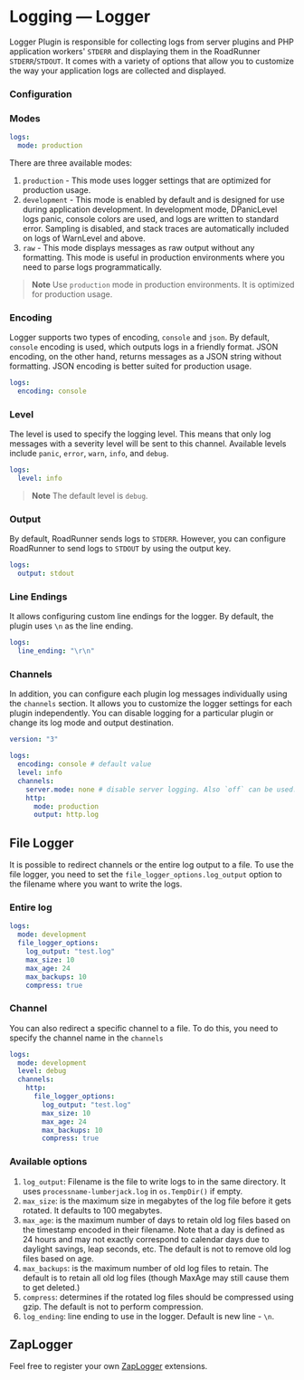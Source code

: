 # Logging — Logger

Logger Plugin is responsible for collecting logs from server plugins and PHP application workers' `STDERR` and
displaying them in the RoadRunner `STDERR`/`STDOUT`. It comes with a variety of options that allow you to customize the
way your application logs are collected and displayed.

### Configuration

### Modes

```yaml
logs:
  mode: production
```

There are three available modes:

1. `production` - This mode uses logger settings that are optimized for production usage.
2. `development` - This mode is enabled by default and is designed for use during application development. In
   development mode, DPanicLevel logs panic, console colors are used, and logs are written to standard error. Sampling
   is disabled, and stack traces are automatically included on logs of WarnLevel and above.
3. `raw` - This mode displays messages as raw output without any formatting. This mode is useful in production
   environments where you need to parse logs programmatically.

> **Note**
> Use `production` mode in production environments. It is optimized for production usage.

### Encoding

Logger supports two types of encoding, `console` and `json`. By default, `console` encoding is used, which outputs logs
in a friendly format. JSON encoding, on the other hand, returns messages as a JSON string without formatting. JSON
encoding is better suited for production usage.

```yaml
logs:
  encoding: console
```

### Level

The level is used to specify the logging level. This means that only log messages with a severity level will be sent to
this channel. Available levels include `panic`, `error`, `warn`, `info`, and `debug`.

```yaml
logs:
  level: info
```

> **Note**
> The default level is `debug`.

### Output

By default, RoadRunner sends logs to `STDERR`. However, you can configure RoadRunner to send logs to `STDOUT` by using
the output key.

```yaml
logs:
  output: stdout
```

### Line Endings

It allows configuring custom line endings for the logger. By default, the plugin uses `\n` as the line ending.

```yaml
logs:
  line_ending: "\r\n"
```

### Channels

In addition, you can configure each plugin log messages individually using the `channels` section. It allows you to
customize the logger settings for each plugin independently. You can disable logging for a particular plugin or change
its log mode and output destination.

```yaml
version: "3"

logs:
  encoding: console # default value
  level: info
  channels:
    server.mode: none # disable server logging. Also `off` can be used.
    http:
      mode: production
      output: http.log
```

## File Logger

It is possible to redirect channels or the entire log output to a file. To use the file logger, you need to set
the `file_logger_options.log_output` option to the filename where you want to write the logs.

### Entire log

```yaml
logs:
  mode: development
  file_logger_options:
    log_output: "test.log"
    max_size: 10
    max_age: 24
    max_backups: 10
    compress: true
```

### Channel

You can also redirect a specific channel to a file. To do this, you need to specify the channel name in the `channels`

```yaml
logs:
  mode: development
  level: debug
  channels:
    http:
      file_logger_options:
        log_output: "test.log"
        max_size: 10
        max_age: 24
        max_backups: 10
        compress: true
```

### Available options

1. `log_output`: Filename is the file to write logs to in the same directory. It uses `processname-lumberjack.log` in
   `os.TempDir()` if empty.
2. `max_size`: is the maximum size in megabytes of the log file before it gets rotated. It defaults to 100 megabytes.
3. `max_age`: is the maximum number of days to retain old log files based on the timestamp encoded in their filename.
   Note that a day is defined as 24 hours and may not exactly correspond to calendar days due to daylight savings, leap
   seconds, etc. The default is not to remove old log files based on age.
4. `max_backups`: is the maximum number of old log files to retain. The default is to retain all old log files (though
   MaxAge may still cause them to get deleted.)
5. `compress`: determines if the rotated log files should be compressed using gzip. The default is not to perform
   compression.
6. `log_ending`: line ending to use in the logger. Default is new line - `\n`.

## ZapLogger

Feel free to register your own [ZapLogger](https://github.com/uber-go/zap) extensions.
